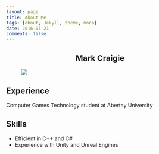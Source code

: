 ```yaml
---
layout: page
title: About Me
tags: [about, Jekyll, theme, moon]
date: 2016-03-21
comments: false
---
```

    
## <center>Mark Craigie</center>

<figure>
	   <a href="http://craigiedev.co.uk/assets/img/maface.jpg"><img src="http://craigiedev.co.uk/assets/img/maface.jpg"></a>	
</figure>

## Experience
Computer Games Technology student at Abertay University

## Skills
* Efficient in C++ and C#
* Experience with Unity and Unreal Engines
